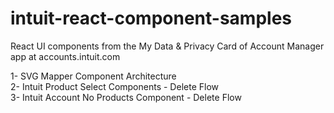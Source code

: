 # intuit-react-component-samples
React UI components from the My Data &amp; Privacy Card of Account Manager app at accounts.intuit.com

1- SVG Mapper Component Architecture<br />
2- Intuit Product Select Components - Delete Flow<br />
3- Intuit Account No Products Component - Delete Flow<br />
